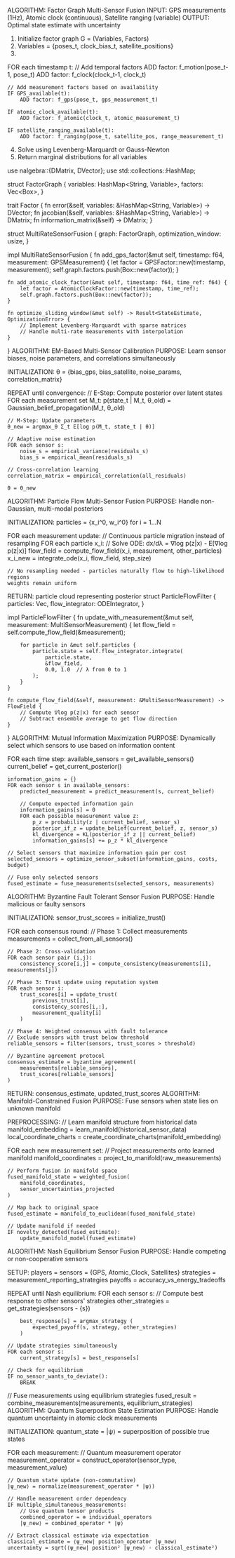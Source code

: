 ALGORITHM: Factor Graph Multi-Sensor Fusion
INPUT: GPS measurements (1Hz), Atomic clock (continuous), Satellite ranging (variable)
OUTPUT: Optimal state estimate with uncertainty

1. Initialize factor graph G = (Variables, Factors)
2. Variables = {poses_t, clock_bias_t, satellite_positions}
3. 
FOR each timestamp t:
    // Add temporal factors
    ADD factor: f_motion(pose_t-1, pose_t) 
    ADD factor: f_clock(clock_t-1, clock_t)
    
    // Add measurement factors based on availability
    IF GPS_available(t):
        ADD factor: f_gps(pose_t, gps_measurement_t)
    
    IF atomic_clock_available(t):
        ADD factor: f_atomic(clock_t, atomic_measurement_t)
    
    IF satellite_ranging_available(t):
        ADD factor: f_ranging(pose_t, satellite_pos, range_measurement_t)

4. Solve using Levenberg-Marquardt or Gauss-Newton
5. Return marginal distributions for all variables


use nalgebra::{DMatrix, DVector};
use std::collections::HashMap;

struct FactorGraph {
    variables: HashMap<String, Variable>,
    factors: Vec<Box<dyn Factor>>,
}

trait Factor {
    fn error(&self, variables: &HashMap<String, Variable>) -> DVector<f64>;
    fn jacobian(&self, variables: &HashMap<String, Variable>) -> DMatrix<f64>;
    fn information_matrix(&self) -> DMatrix<f64>;
}

struct MultiRateSensorFusion {
    graph: FactorGraph,
    optimization_window: usize,
}

impl MultiRateSensorFusion {
    fn add_gps_factor(&mut self, timestamp: f64, measurement: GPSMeasurement) {
        let factor = GPSFactor::new(timestamp, measurement);
        self.graph.factors.push(Box::new(factor));
    }
    
    fn add_atomic_clock_factor(&mut self, timestamp: f64, time_ref: f64) {
        let factor = AtomicClockFactor::new(timestamp, time_ref);
        self.graph.factors.push(Box::new(factor));
    }
    
    fn optimize_sliding_window(&mut self) -> Result<StateEstimate, OptimizationError> {
        // Implement Levenberg-Marquardt with sparse matrices
        // Handle multi-rate measurements with interpolation
    }
}
ALGORITHM: EM-Based Multi-Sensor Calibration
PURPOSE: Learn sensor biases, noise parameters, and correlations simultaneously

INITIALIZATION:
    θ = {bias_gps, bias_satellite, noise_params, correlation_matrix}
    
REPEAT until convergence:
    // E-Step: Compute posterior over latent states
    FOR each measurement set M_t:
        p(state_t | M_t, θ_old) = Gaussian_belief_propagation(M_t, θ_old)
    
    // M-Step: Update parameters
    θ_new = argmax_θ Σ_t E[log p(M_t, state_t | θ)]
    
    // Adaptive noise estimation
    FOR each sensor s:
        noise_s = empirical_variance(residuals_s)
        bias_s = empirical_mean(residuals_s)
    
    // Cross-correlation learning
    correlation_matrix = empirical_correlation(all_residuals)
    
    θ = θ_new
ALGORITHM: Particle Flow Multi-Sensor Fusion
PURPOSE: Handle non-Gaussian, multi-modal posteriors

INITIALIZATION:
    particles = {x_i^0, w_i^0} for i = 1...N
    
FOR each measurement update:
    // Continuous particle migration instead of resampling
    FOR each particle x_i:
        // Solve ODE: dx/dλ = ∇log p(z|x) - E[∇log p(z|x)]
        flow_field = compute_flow_field(x_i, measurement, other_particles)
        x_i_new = integrate_ode(x_i, flow_field, step_size)
    
    // No resampling needed - particles naturally flow to high-likelihood regions
    weights remain uniform
    
RETURN: particle cloud representing posterior
struct ParticleFlowFilter {
    particles: Vec<Particle>,
    flow_integrator: ODEIntegrator,
}

impl ParticleFlowFilter {
    fn update_with_measurement(&mut self, measurement: MultiSensorMeasurement) {
        let flow_field = self.compute_flow_field(&measurement);
        
        for particle in &mut self.particles {
            particle.state = self.flow_integrator.integrate(
                particle.state,
                &flow_field,
                0.0, 1.0  // λ from 0 to 1
            );
        }
    }
    
    fn compute_flow_field(&self, measurement: &MultiSensorMeasurement) -> FlowField {
        // Compute ∇log p(z|x) for each sensor
        // Subtract ensemble average to get flow direction
    }
}
ALGORITHM: Mutual Information Maximization
PURPOSE: Dynamically select which sensors to use based on information content

FOR each time step:
    available_sensors = get_available_sensors()
    current_belief = get_current_posterior()
    
    information_gains = {}
    FOR each sensor s in available_sensors:
        predicted_measurement = predict_measurement(s, current_belief)
        
        // Compute expected information gain
        information_gains[s] = 0
        FOR each possible measurement value z:
            p_z = probability(z | current_belief, sensor_s)
            posterior_if_z = update_belief(current_belief, z, sensor_s)
            kl_divergence = KL(posterior_if_z || current_belief)
            information_gains[s] += p_z * kl_divergence
    
    // Select sensors that maximize information gain per cost
    selected_sensors = optimize_sensor_subset(information_gains, costs, budget)
    
    // Fuse only selected sensors
    fused_estimate = fuse_measurements(selected_sensors, measurements)
ALGORITHM: Byzantine Fault Tolerant Sensor Fusion
PURPOSE: Handle malicious or faulty sensors

INITIALIZATION:
    sensor_trust_scores = initialize_trust()
    
FOR each consensus round:
    // Phase 1: Collect measurements
    measurements = collect_from_all_sensors()
    
    // Phase 2: Cross-validation
    FOR each sensor pair (i,j):
        consistency_score[i,j] = compute_consistency(measurements[i], measurements[j])
    
    // Phase 3: Trust update using reputation system
    FOR each sensor i:
        trust_scores[i] = update_trust(
            previous_trust[i],
            consistency_scores[i,:],
            measurement_quality[i]
        )
    
    // Phase 4: Weighted consensus with fault tolerance
    // Exclude sensors with trust below threshold
    reliable_sensors = filter(sensors, trust_scores > threshold)
    
    // Byzantine agreement protocol
    consensus_estimate = byzantine_agreement(
        measurements[reliable_sensors],
        trust_scores[reliable_sensors]
    )
    
RETURN: consensus_estimate, updated_trust_scores
ALGORITHM: Manifold-Constrained Fusion
PURPOSE: Fuse sensors when state lies on unknown manifold

PREPROCESSING:
    // Learn manifold structure from historical data
    manifold_embedding = learn_manifold(historical_sensor_data)
    local_coordinate_charts = create_coordinate_charts(manifold_embedding)

FOR each new measurement set:
    // Project measurements onto learned manifold
    manifold_coordinates = project_to_manifold(raw_measurements)
    
    // Perform fusion in manifold space
    fused_manifold_state = weighted_fusion(
        manifold_coordinates,
        sensor_uncertainties_projected
    )
    
    // Map back to original space
    fused_estimate = manifold_to_euclidean(fused_manifold_state)
    
    // Update manifold if needed
    IF novelty_detected(fused_estimate):
        update_manifold_model(fused_estimate)

ALGORITHM: Nash Equilibrium Sensor Fusion
PURPOSE: Handle competing or non-cooperative sensors

SETUP:
    players = sensors = {GPS, Atomic_Clock, Satellites}
    strategies = measurement_reporting_strategies
    payoffs = accuracy_vs_energy_tradeoffs

REPEAT until Nash equilibrium:
    FOR each sensor s:
        // Compute best response to other sensors' strategies
        other_strategies = get_strategies(sensors - {s})
        
        best_response[s] = argmax_strategy (
            expected_payoff(s, strategy, other_strategies)
        )
    
    // Update strategies simultaneously
    FOR each sensor s:
        current_strategy[s] = best_response[s]
    
    // Check for equilibrium
    IF no_sensor_wants_to_deviate():
        BREAK

// Fuse measurements using equilibrium strategies
fused_result = combine_measurements(measurements, equilibrium_strategies)
ALGORITHM: Quantum Superposition State Estimation
PURPOSE: Handle quantum uncertainty in atomic clock measurements

INITIALIZATION:
    quantum_state = |ψ⟩ = superposition of possible true states
    
FOR each measurement:
    // Quantum measurement operator
    measurement_operator = construct_operator(sensor_type, measurement_value)
    
    // Quantum state update (non-commutative)
    |ψ_new⟩ = normalize(measurement_operator * |ψ⟩)
    
    // Handle measurement order dependency
    IF multiple_simultaneous_measurements:
        // Use quantum tensor products
        combined_operator = ⊗ individual_operators
        |ψ_new⟩ = combined_operator * |ψ⟩
    
    // Extract classical estimate via expectation
    classical_estimate = ⟨ψ_new| position_operator |ψ_new⟩
    uncertainty = sqrt(⟨ψ_new| position² |ψ_new⟩ - classical_estimate²)
